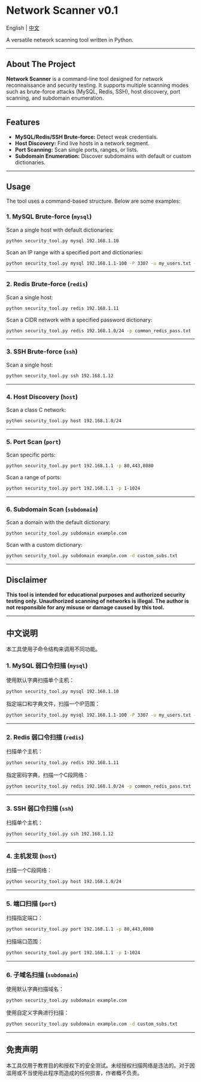 # Network Scanner v0.1

English | [中文](#中文说明)

A versatile network scanning tool written in Python.

---

## About The Project

**Network Scanner** is a command-line tool designed for network reconnaissance and security testing. It supports multiple scanning modes such as brute-force attacks (MySQL, Redis, SSH), host discovery, port scanning, and subdomain enumeration.

---

## Features

- **MySQL/Redis/SSH Brute-force:** Detect weak credentials.
- **Host Discovery:** Find live hosts in a network segment.
- **Port Scanning:** Scan single ports, ranges, or lists.
- **Subdomain Enumeration:** Discover subdomains with default or custom dictionaries.

---

## Usage

The tool uses a command-based structure. Below are some examples:

### 1. MySQL Brute-force (`mysql`)

Scan a single host with default dictionaries:
```bash
python security_tool.py mysql 192.168.1.10
```

Scan an IP range with a specified port and dictionaries:
```bash
python security_tool.py mysql 192.168.1.1-100 -P 3307 -u my_users.txt -p my_pass.txt
```

---

### 2. Redis Brute-force (`redis`)

Scan a single host:
```bash
python security_tool.py redis 192.168.1.11
```

Scan a CIDR network with a specified password dictionary:
```bash
python security_tool.py redis 192.168.1.0/24 -p common_redis_pass.txt
```

---

### 3. SSH Brute-force (`ssh`)

Scan a single host:
```bash
python security_tool.py ssh 192.168.1.12
```

---

### 4. Host Discovery (`host`)

Scan a class C network:
```bash
python security_tool.py host 192.168.1.0/24
```

---

### 5. Port Scan (`port`)

Scan specific ports:
```bash
python security_tool.py port 192.168.1.1 -p 80,443,8080
```

Scan a range of ports:
```bash
python security_tool.py port 192.168.1.1 -p 1-1024
```

---

### 6. Subdomain Scan (`subdomain`)

Scan a domain with the default dictionary:
```bash
python security_tool.py subdomain example.com
```

Scan with a custom dictionary:
```bash
python security_tool.py subdomain example.com -d custom_subs.txt
```

---

## Disclaimer

**This tool is intended for educational purposes and authorized security testing only. Unauthorized scanning of networks is illegal. The author is not responsible for any misuse or damage caused by this tool.**

---

## 中文说明

本工具使用子命令结构来调用不同功能。

### 1. MySQL 弱口令扫描 (`mysql`)

使用默认字典扫描单个主机：
```bash
python security_tool.py mysql 192.168.1.10
```

指定端口和字典文件，扫描一个IP范围：
```bash
python security_tool.py mysql 192.168.1.1-100 -P 3307 -u my_users.txt -p my_pass.txt
```

---

### 2. Redis 弱口令扫描 (`redis`)

扫描单个主机：
```bash
python security_tool.py redis 192.168.1.11
```

指定密码字典，扫描一个C段网络：
```bash
python security_tool.py redis 192.168.1.0/24 -p common_redis_pass.txt
```

---

### 3. SSH 弱口令扫描 (`ssh`)

扫描单个主机：
```bash
python security_tool.py ssh 192.168.1.12
```

---

### 4. 主机发现 (`host`)

扫描一个C段网络：
```bash
python security_tool.py host 192.168.1.0/24
```

---

### 5. 端口扫描 (`port`)

扫描指定端口：
```bash
python security_tool.py port 192.168.1.1 -p 80,443,8080
```

扫描端口范围：
```bash
python security_tool.py port 192.168.1.1 -p 1-1024
```

---

### 6. 子域名扫描 (`subdomain`)

使用默认字典扫描域名：
```bash
python security_tool.py subdomain example.com
```

使用自定义字典进行扫描：
```bash
python security_tool.py subdomain example.com -d custom_subs.txt
```

---

## 免责声明

本工具仅用于教育目的和授权下的安全测试。未经授权扫描网络是违法的。对于因滥用或不当使用此程序而造成的任何损害，作者概不负责。
